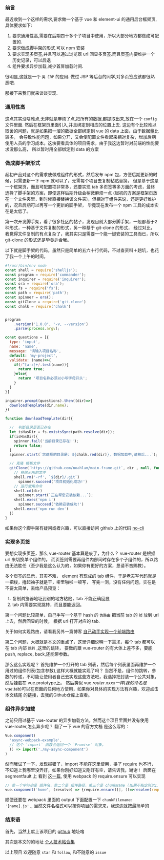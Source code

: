 ### 前言  

最近收到一个这样的需求,要求做一个基于 vue 和 element-ui 的通用后台框架页,具体要求如下:
1. 要求通用性高,需要在后期四十多个子项目中使用，所以大部分地方都做成可配置的.
2. 要求做成脚手架的形式.可以 npm 安装
3. 要求实现多页签,并且可以通过浏览器 url 回显多页签.而且页签内要维护一个历史记录，可以后退
4. 组件要求异步加载,减少首屏加载时间.

很明显,这就是一个 `类 ERP` 的应用. 做过 JSP 等后台的同学,对多页签应该都很熟悉吧.  

那接下来我们就来谈谈实现.


### 通用性高

这点其实没啥难点,无非就是麻烦了点,把所有的数据,都提取出来,放在一个 `config` 文件里面.
然后在框架页里面引入,并且绑定到相应的位置上去. 这边有个比较难以取舍的问题，就是如果把一溜的数据全部绑定到 vue 的 data 上面，由于数据量比较多，
会导致性能问题，如果分开，又会使配置文件看起来相对复杂，增加后期使用人员的学习成本。这块要看具体的项目需求，由于我这边暂时对前端的性能要求没那么高，
所以暂时用全部绑定到 data 的方案

### 做成脚手架形式

起初产品对这个的需求使做成组件的形式，然后发布 npm 包，方便后期更新的时候，只需更新一下 npm 就可以了，无需每个项目去复制粘贴替换，
但是基于这是一个框架页，而且可配置项非常多，还要实现 tab 多页签等多方面的考虑，最终选择了脚手架的方案，即便这样后期升级会稍微麻烦一点
(起初的方案是框架页放在一个文件夹里，到时候直接替换该文件夹)，但相对于组件来说，还是更好维护的，况且后期可以再写一个更新的脚手架，
毕竟现在发布一个 npm 工具的成本实在是太低了。

第一次开发脚手架，看了很多社区的帖子，发现目前大部分脚手架，一般都基于2种形式，一种基于文件复制的形式，另一种基于 git-clone 的形式，
经过对比，我觉得文件复制的有点复杂了，我其实只是需要一个能一键安装的工具而已，所以 git-clone 的形式还是毕竟适合我。

以下就是脚手架的代码，虽然只是简单的五六十行代码，不过查资料＋趟坑，也花了我一个上午的时间。

```javascript
#!/usr/bin/env node
const shell = require('shelljs');
const program = require('commander');
const inquirer = require('inquirer');
const ora = require('ora');
const fs = require('fs');
const path = require('path');
const spinner = ora();
const gitClone = require('git-clone')
const chalk = require('chalk')


program
	.version('1.0.0', '-v, --version')
	.parse(process.argv);

const questions = [{
  type: 'input',
  name: 'name',
  message: '请输入项目名称',
  default: 'my-project',
  validate: (name)=>{
    if(/^[a-z]+/.test(name)){
      return true;
    }else{
      return '项目名称必须以小写字母开头';
    }
  }
}]

inquirer.prompt(questions).then((dir)=>{
  downloadTemplate(dir.name);
})

function downloadTemplate(dir){

  //  判断目录是否已存在
  let isHasDir = fs.existsSync(path.resolve(dir));
  if(isHasDir){
    spinner.fail('当前目录已存在!');
    return false;
  }
  spinner.start(`您选择的目录是: ${chalk.red(dir)}, 数据加载中,请稍后...`);

  // 克隆 模板文件
  gitClone(`https://github.com/noahlam/main-frame.git`, dir , null, function(err) {
    // 移除无用的文件
    shell.rm('-rf', `${dir}/.git`)
	  spinner.succeed('项目初始化成功!')
    // 运行常用命令
    shell.cd(dir)
	  spinner.start(`正在帮您安装依赖...`);
    shell.exec('npm i')
	  spinner.succeed('依赖安装成功!')
    shell.exec('npm run dev')
  })
}
```

如果你这个脚手架有疑问或者兴趣，可以直接访问 github 上的代码 [no-cli](https://github.com/noahlam/no-cli.git)


### 实现多页签

要想实现多页签，那么 vue-router 基本算是废了，为什么？ vue-router 是根据 url 来切换单个组件的，
而页签则需要再组件内部同时存在多个子组件的，所以路由无法胜任（至少我是这么认为的，如果你有更好的方案，恳请不吝赐教）。

多个页签的显示，其实不难， element 有现成的 tab 组件，于是老夫写代码就是一把梭，撸起袖子就是干，噼里啪啦一顿写，
写完一测，没有任何问题，实在是不要太简单，丢给产品预览：

1. 复制浏览器地址到别的地方粘贴，tab 不能正确回显
2. tab 内需要实现跳转，而且要能返回。

第一个问题比较简单，自己手写一个基于 hash 的 `伪路由`  把当前 tab 的 id 放到 url 上去，然后回显的时候，
根据 url 打开对应的 tab.

关于如何实现路由，请看我另外一篇博客 [自己动手实现一个前端路由](https://github.com/noahlam/articles/blob/master/%E8%87%AA%E5%B7%B1%E5%8A%A8%E6%89%8B%E5%AE%9E%E7%8E%B0%E4%B8%80%E4%B8%AA%E5%89%8D%E7%AB%AF%E8%B7%AF%E7%94%B1.md)

第二个问题，大概就是本文的重点了，这里详细说明一下需求，每个 tab 都可以在 tab 内部 `跳转` ,这里的跳转，
要做的跟 vue-router 的有大体上差不多，要能 push, replace, back,还能带参数。

那么这么实现呢？ 首先维护一个打开的 tab 列表，然后每个列表里面再维护一个用过的组件列表(包含参数),这样大概就能实现了吗？
当然不是，组件的跳转，参数的传递，不可能让使用者自己去实现这些方法吧，我选择把封装一个公共对象，然后挂载在 vue.prototype上。
然后类似 vue.$router.xxxx 一样(我的命名是 vue.$tab)可以在页面的任何地方使用，如果你对具体的实现方法有兴趣，欢迎点击本文结尾
的链接，去我的Github仓库上查看。

### 组件异步加载

之前只用过基于 vue-router 的异步加载方法，然而这个项目里面并没有使用 vue-router,怎么异步呢？ 翻了一下 vue 的官方文档
是这么写的：

```javascript
Vue.component(
  'async-webpack-example',
  // 这个 `import` 函数会返回一个 `Promise` 对象。
  () => import('./my-async-component')
)
```
然而我试了一下，发现报错了，import 不能在这里使用，换了 require 也不行，不知道上我哪里没弄好，如果你刚好知道又刚好有空，请告诉我，谢谢！
后面在 segmentfault 上 看到 [这一篇](https://segmentfault.com/a/1190000011519350), 使用 webpack 的 require.ensure 可以实现

```javascript
// 第一个字符串是 组件名，第二个是 组件路径，第三个是 chunkName (如果不指定则以1.js,2.js....n.js命名)
vue.component('home', (resolve) => {require.ensure([], ()=>resolve(require('@/Views/index.vue')), 'home')})
```
顺便还要在 webpack 里面的 output 下面配置一下 `chunkFilename: '[name].js',`,  当然文件名格式可以按你项目的需求来，我这边就按最简单的

### 结束语

首先，当然上献上该项目的 [github](https://github.com/noahlam/main-frame.git) 地址咯  

其次是本文的的地址 [个人技术帖合集](https://github.com/noahlam/articles)  

以上项目 欢迎随意 `star` 和 `follow`, 和不随意的 `issue`  